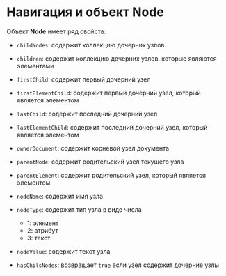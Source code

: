 # Навигация и объект Node
Объект **Node** имеет ряд свойств:
+ `childNodes`: содержит коллекцию дочерних узлов
+ `children`: содержит коллекцию дочерних узлов, которые являются элементами
+ `firstChild`: содержит первый дочерний узел 
+ `firstElementChild`: содержит первый дочерний узел, который является элементом
+ `lastChild`: содержит последний дочерний узел
+ `lastElementChild`: содержит последний дочерний узел, который является элементом
+ `ownerDocument`: содержит корневой узел документа
+ `parentNode`: содержит родительский узел текущего узла
+ `parentElement`: содержит родительский узел, который является элементом
+ `nodeName`: содержит имя узла
+ `nodeType`: содержит тип узла в виде числа
  + 1: элемент
  + 2: атрибут
  + 3: текст
+ `nodeValue`: содержит текст узла

+ `hasChilsNodes`: возвращает `true` если узел содержит дочерние узлы

  
